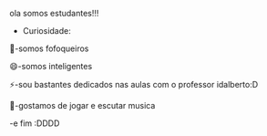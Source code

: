 ola somos estudantes!!!

- Curiosidade:

🤔-somos fofoqueiros

😄-somos inteligentes 

⚡-sou bastantes dedicados nas aulas com o professor idalberto:D

👯-gostamos de jogar e escutar musica

-e fim :DDDD
